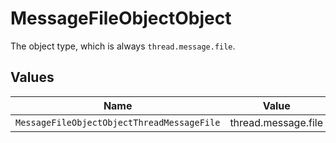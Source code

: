 # MessageFileObjectObject

The object type, which is always `thread.message.file`.


## Values

| Name                                       | Value                                      |
| ------------------------------------------ | ------------------------------------------ |
| `MessageFileObjectObjectThreadMessageFile` | thread.message.file                        |